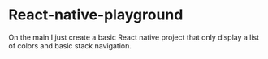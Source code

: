 # React-native-playground 

On the main I just create a basic React native project that only display a list of colors and basic stack navigation.
